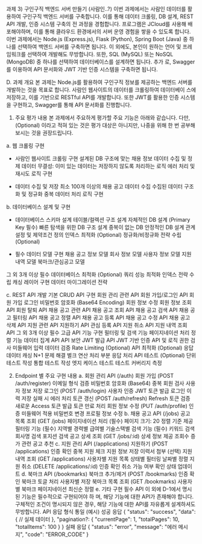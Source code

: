 과제 3) 구인구직 백엔드 서버 만들기 (사람인..?)
이번 과제에서는 사람인 데이터를 활용하여 구인구직 백엔드 서버를 구축합니다. 이를 통해 데이터 크롤링, DB 설계, REST API 개발, 인증 시스템 구축의 전
과정을 경험합니다. 프로그램은 JCloud를 사용해 배포해야하며, 이를 통해 클라우드 환경에서의 서버 운영 경험을 쌓을 수 있도록 합니다. 이번 과제에서는
Node.js (Express.js), Flask (Python), Spring Boot (Java) 중 하나를 선택하여 백엔드 서버를 구축하면 됩니다. 이 외에도, 본인이 원하는 언어 및
프레임워크를 선택하여 개발해도 무방합니다. 또한, SQL (MySQL) 또는 NoSQL (MongoDB) 중 하나를 선택하여 데이터베이스를 설계하면 됩니다. 추가
로, Swagger를 이용하여 API 문서화와 JWT 기반 인증 시스템을 구축하면 됩니다.

D. 과제 개요
본 과제는 Node.js를 활용하여 구인구직 정보를 제공하는 백엔드 서버를 개발하는 것을 목표로 합니다. 사람인 웹사이트의 데이터를 크롤링하여 데이터베이
스에 저장하고, 이를 기반으로 RESTful API를 개발합니다. 또한 JWT를 활용한 인증 시스템을 구현하고, Swagger를 통해 API 문서화를 진행합니다.

1. 주요 평가 내용
본 과제에서 주요하게 평가할 주요 기능은 아래와 같습니다. 다만, (Optional) 이라고 적혀 있는 것은 평가 대상은 아니지만, 나중을 위해 한 번 공부해보시는
것을 권장드립니다.

a. 웹 크롤링 구현
- 사람인 웹사이트 크롤링 구현
설계된 DB 구조에 맞는 채용 정보 데이터 수집 및 정제
데이터 무결성: 이미 있는 데이터는 저장하지 않도록 처리하는 로직
에러 처리 및 재시도 로직 구현

- 데이터 수집 및 저장
최소 100개 이상의 채용 공고 데이터 수집
수집된 데이터 구조화 및 정규화
중복 데이터 처리 로직 구현

b. 데이터베이스 설계 및 구현
- 데이터베이스 스키마 설계
테이블/컬렉션 구조 설계
자체적인 DB 설계 (Primary Key 필수)
빠른 탐색을 위한 DB 구조 설계
중복이 없는 DB 안정적인 DB 설계
관계 설정 및 제약조건 정의
인덱스 최적화 (Optional)
정규화/비정규화 전략 수립 (Optional)

- 필수 데이터 모델 구현
채용 공고 정보 모델
회사 정보 모델
사용자 정보 모델
지원 내역 모델
북마크/관심공고 모델

그 외 3개 이상 필수
데이터베이스 최적화 (Optional)
쿼리 성능 최적화
인덱스 전략 수립
캐싱 레이어 구현
데이터 마이그레이션 전략

c. REST API 개발
기본 CRUD API 구현
회원 관리 관련 API
회원 가입/로그인 API
회원 가입
로그인
비밀번호 암호화 (Base64 Encoding)
회원 정보 수정
회원 정보 조회 API
회원 탈퇴 API
채용 공고 관련 API
채용 공고 조회 API
채용 공고 검색 API
채용 공고 필터링 API
채용 공고 정렬 API
채용 공고 등록 API
채용 공고 수정 API
채용 공고 삭제 API
지원 관련 API
지원하기 API
관심 등록 API
지원 취소 API
지원 내역 조회 API
그 외 3개 이상 필수
고급 API 기능 구현
필터링 및 검색 기능
페이지네이션 처리
정렬 기능
데이터 집계 API
API 보안
JWT 발급 API
JWT 기반 인증 API 및 로직
권한 검사 미들웨어
입력 데이터 검증
Rate Limiting (Optional)
API 최적화 (Optional)
응답 데이터 캐싱
N+1 문제 해결
벌크 연산 처리
부분 응답 처리
API 테스트 (Optional)
단위 테스트 작성
통합 테스트 작성
엣지 케이스 테스트
테스트 커버리지 측정

2. Endpoint 별 주요 구현 내용
a. 회원 관리 API (/auth)
회원 가입 (POST /auth/register)
이메일 형식 검증
비밀번호 암호화 (Base64)
중복 회원 검사
사용자 정보 저장
로그인 (POST /auth/login)
사용자 인증
JWT 토큰 발급
로그인 이력 저장
실패 시 에러 처리
토큰 갱신 (POST /auth/refresh)
Refresh 토큰 검증
새로운 Access 토큰 발급
토큰 만료 처리
회원 정보 수정 (PUT /auth/profile)
인증 미들웨어 적용
비밀번호 변경
프로필 정보 수정
b. 채용 공고 API (/jobs)
공고 목록 조회 (GET /jobs)
페이지네이션 처리 (필수)
페이지 크기: 20
정렬 기준 제공
필터링 기능 (필수)
지역별
경력별
급여별
기술스택별
검색 기능 (필수)
키워드 검색
회사명 검색
포지션 검색
공고 상세 조회 (GET /jobs/:id)
상세 정보 제공
조회수 증가
관련 공고 추천
c. 지원 관리 API (/applications)
지원하기 (POST /applications)
인증 확인
중복 지원 체크
지원 정보 저장
이력서 첨부 (선택)
지원 내역 조회 (GET /applications)
사용자별 지원 목록
상태별 필터링
날짜별 정렬
지원 취소 (DELETE /applications/:id)
인증 확인
취소 가능 여부 확인
상태 업데이트
d. 북마크 API (/bookmarks)
북마크 추가/제거 (POST /bookmarks)
인증 확인
북마크 토글 처리
사용자별 저장
북마크 목록 조회 (GET /bookmarks)
사용자별 북마크
페이지네이션
최신순 정렬
e. 기타 구현 필수 API
이 외에 D-1에서 명시된 기능은 필수적으로 구현되어야 하
며, 해당 기능에 대한 API가 존재해야 합니다.
구체적인 조건이 명시되지 않은 경우, 해당 기능에 대한
API를 자유롭게 설계하셔도 무방합니다.
API 응답 형식 통일 (예시)
성공 응답
{
 "status": "success",
 "data": {
 // 실제 데이터
 },
 "pagination?: {
 "currentPage": 1,
 "totalPages": 10,
 "totalItems": 100
 }
}
실패 응답
{
 "status": "error",
 "message": "에러 메시지",
 "code": "ERROR_CODE"
}
